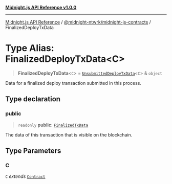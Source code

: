 [**Midnight.js API Reference v1.0.0**](../../../README.md)

***

[Midnight.js API Reference](../../../packages.md) / [@midnight-ntwrk/midnight-js-contracts](../README.md) / FinalizedDeployTxData

# Type Alias: FinalizedDeployTxData\<C\>

> **FinalizedDeployTxData**\<`C`\> = [`UnsubmittedDeployTxData`](UnsubmittedDeployTxData.md)\<`C`\> & `object`

Data for a finalized deploy transaction submitted in this process.

## Type declaration

### public

> `readonly` **public**: [`FinalizedTxData`](../../midnight-js-types/interfaces/FinalizedTxData.md)

The data of this transaction that is visible on the blockchain.

## Type Parameters

### C

`C` *extends* [`Contract`](../../midnight-js-types/interfaces/Contract.md)
